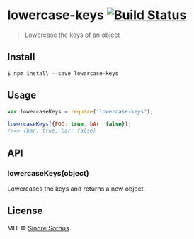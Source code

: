 # lowercase-keys [![Build Status](https://travis-ci.org/sindresorhus/lowercase-keys.svg?branch=master)](https://travis-ci.org/sindresorhus/lowercase-keys)

> Lowercase the keys of an object


## Install

```
$ npm install --save lowercase-keys
```


## Usage

```js
var lowercaseKeys = require('lowercase-keys');

lowercaseKeys({FOO: true, bAr: false});
//=> {bar: true, bar: false}
```


## API

### lowercaseKeys(object)

Lowercases the keys and returns a new object.



## License

MIT © [Sindre Sorhus](http://sindresorhus.com)
